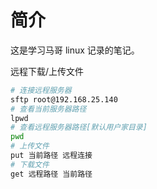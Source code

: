 # 简介

这是学习马哥 linux 记录的笔记。

远程下载/上传文件

```sh
# 连接远程服务器
sftp root@192.168.25.140
# 查看当前服务器路径
lpwd
# 查看远程服务器路径[默认用户家目录]
pwd
# 上传文件
put 当前路径 远程连接
# 下载文件
get 远程路径 当前路径
```
